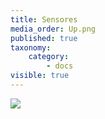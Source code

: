 ```yaml
---
title: Sensores
media_order: Up.png
published: true
taxonomy:
    category:
        - docs
visible: true
---
```


[![](https://ae01.alicdn.com/kf/HTB179nQX9tYBeNjSspk762U8VXa8/ES_725_90.png)](http://s.click.aliexpress.com/e/c1Dm7sFI?bz=725*90)
